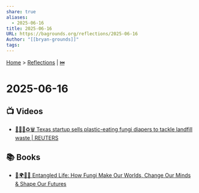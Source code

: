 ```yaml
---
share: true
aliases:
  - 2025-06-16
title: 2025-06-16
URL: https://bagrounds.org/reflections/2025-06-16
Author: "[[bryan-grounds]]"
tags: 
---
```

[Home](../index.md) > [Reflections](./index.md) | [⏮️](./2025-06-15.md)  
# 2025-06-16  
## 📺 Videos  
- [💩🍄👶♻️🗑️ Texas startup sells plastic-eating fungi diapers to tackle landfill waste | REUTERS](../videos/texas-startup-sells-plastic-eating-fungi-diapers-to-tackle-landfill-waste-reuters.md)  
  
## 📚 Books  
- [🍄🌍🧠🔮 Entangled Life: How Fungi Make Our Worlds, Change Our Minds & Shape Our Futures](../books/entangled-life-how-fungi-make-our-worlds-change-our-minds-shape-our-futures.md)